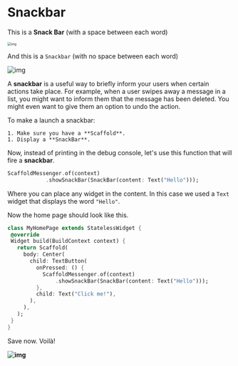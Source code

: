 # Snackbar

This is a **Snack Bar** (with a space between each word)

<img src="https://lh6.googleusercontent.com/ftGxvA6qwZd3OBkYPwIppox_FO1VOGPeQZrJ6tuX95naDCcM-l6Gi_Sn0XqPGuNUICParM7YChRSE1rTk_Fml51UzbdILe-vlfAlKSrnfPvrxZPKdsGL2pCwt6V0BaXx1fXq419j" alt="img" style="zoom:50%;" />

And this is a `Snackbar` (with no space between each word)



![img](https://lh3.googleusercontent.com/JXkJKPz2bTfeDIyotbe8071bUCf92mWOIT_0CVNDWxRcaCRl4Em0eATgdcmbDvzUstwGOJWS2y7L4Dfapp_lEZYeGCccCWxo69eucj7JlvdY-gjrF-DE_-1cl0VzQ56RGVZ3dSgF)



A **snackbar** is a useful way to briefly inform your users when certain actions take place. For example, when a user swipes away a message in a list, you might want to inform them that the message has been deleted. You might even want to give them an option to undo the action. 



To make a launch a snackbar:

	1. Make sure you have a **Scaffold**.
	1. Display a **SnackBar**.



Now, instead of printing in the debug console, let's use this function that will fire a **snackbar**. 

```dart
ScaffoldMessenger.of(context)
            .showSnackBar(SnackBar(content: Text("Hello")));
```





Where you can place any widget in the content. In this case we used a `Text` widget that displays the word `"Hello"`. 





Now the home page should look like this.

```dart
class MyHomePage extends StatelessWidget {
 @override
 Widget build(BuildContext context) {
   return Scaffold(
     body: Center(
       child: TextButton(
         onPressed: () {
           ScaffoldMessenger.of(context)
               .showSnackBar(SnackBar(content: Text("Hello")));
         },
         child: Text("Click me!"),
       ),
     ),
   );
 }
}
```





Save now. Voilà! 



**![img](https://lh6.googleusercontent.com/r9LWmxCWEJMsqffram4OLMNaDFarVONoLmjasFtB9RQHRt4iX6LNYQBv-xha9lESZbejptYltrtO_BlbeI99DmTWiLps8KkqRlA5rlaQxb2nbY3nvwNbN5IpIR2KglG_OzRYAQGC)**



